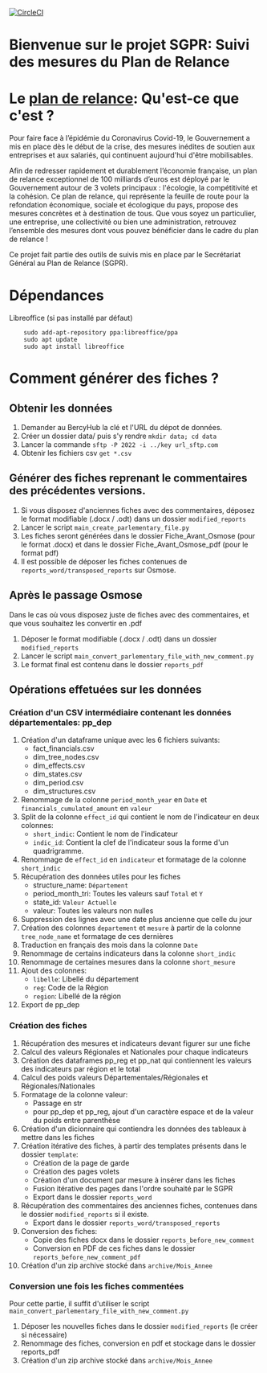 [![CircleCI](https://circleci.com/gh/139bercy/propilot2pdf.svg?style=svg)](https://circleci.com/gh/139bercy/propilot2pdf)

# Bienvenue sur le projet SGPR: Suivi des mesures du Plan de Relance


# Le [plan de relance](https://www.economie.gouv.fr/plan-de-relance): Qu'est-ce que c'est ?


Pour faire face à l’épidémie du Coronavirus Covid-19, le Gouvernement a mis en place dès le début de la crise, des mesures inédites de soutien aux entreprises et aux salariés, qui continuent aujourd'hui d'être mobilisables.

Afin de redresser rapidement et durablement l’économie française, un plan de relance exceptionnel de 100 milliards d’euros est déployé par le Gouvernement autour de 3 volets principaux : l'écologie, la compétitivité et la cohésion. Ce plan de relance, qui représente la feuille de route pour la refondation économique, sociale et écologique du pays, propose des mesures concrètes et à destination de tous. Que vous soyez un particulier, une entreprise, une collectivité ou bien une administration, retrouvez l’ensemble des mesures dont vous pouvez bénéficier dans le cadre du plan de relance !

Ce projet fait partie des outils de suivis mis en place par le Secrétariat Général au Plan de Relance (SGPR).  


# Dépendances

Libreoffice (si pas installé par défaut)

```
    sudo add-apt-repository ppa:libreoffice/ppa
    sudo apt update
    sudo apt install libreoffice
```


# Comment générer des fiches ?

## Obtenir les données

1. Demander au BercyHub la clé et l'URL du dépot de données.
2. Créer un dossier data/ puis s'y rendre ```mkdir data; cd data```
3. Lancer la commande ```sftp -P 2022 -i ../key url_sftp.com```
4. Obtenir les fichiers csv ```get *.csv```

## Générer des fiches reprenant le commentaires des précédentes versions. 

1. Si vous disposez d'anciennes fiches avec des commentaires, déposez le format modifiable (.docx / .odt) dans un dossier ```modified_reports```
2. Lancer le script ```main_create_parlementary_file.py```
3. Les fiches seront générées dans le dossier Fiche_Avant_Osmose (pour le format .docx) et dans le dossier Fiche_Avant_Osmose_pdf (pour le format pdf)
4. Il est possible de déposer les fiches contenues de ```reports_word/transposed_reports``` sur Osmose.

## Après le passage Osmose

Dans le cas où vous disposez juste de fiches avec des commentaires, et que vous souhaitez les convertir en .pdf

1. Déposer le format modifiable (.docx / .odt) dans un dossier ```modified_reports```
2. Lancer le script ```main_convert_parlementary_file_with_new_comment.py```
3. Le format final est contenu dans le dossier ```reports_pdf```

## Opérations effetuées sur les données

### Création d'un CSV intermédiaire contenant les données départementales: pp_dep

1. Création d'un dataframe unique avec les 6 fichiers suivants:
    - fact_financials.csv
    - dim_tree_nodes.csv
    - dim_effects.csv
    - dim_states.csv
    - dim_period.csv
    - dim_structures.csv
2. Renommage de la colonne ```period_month_year``` en ```Date``` et ```financials_cumulated_amount``` en ```valeur```
3. Split de la colonne ```effect_id``` qui contient le nom de l'indicateur en deux colonnes:
    - ```short_indic```: Contient le nom de l'indicateur 
    - ```indic_id```: Contient la clef de l'indicateur sous la forme d'un quadrigramme.
4. Renommage de ```effect_id``` en ```indicateur``` et formatage de la colonne ```short_indic```
5. Récupération des données utiles pour les fiches 
    - structure_name: ```Département```
    - period_month_tri: Toutes les valeurs sauf ```Total``` et ```Y```
    - state_id: ```Valeur Actuelle```
    - valeur: Toutes les valeurs non nulles
6. Suppression des lignes avec une date plus ancienne que celle du jour
7. Création des colonnes ```departement``` et ```mesure``` à partir de la colonne ```tree_node_name``` et formatage de ces dernières
8. Traduction en français des mois dans la colonne ```Date```
9. Renommage de certains indicateurs dans la colonne ```short_indic```
10. Renommage de certaines mesures dans la colonne ```short_mesure```
11. Ajout des colonnes:
    - ```libelle```: Libellé du département
    - ```reg```: Code de la Région
    - ```region```: Libellé de la région
12. Export de pp_dep

### Création des fiches

1. Récupération des mesures et indicateurs devant figurer sur une fiche
2. Calcul des valeurs Régionales et Nationales pour chaque indicateurs
3. Création des dataframes pp_reg et pp_nat qui contiennent les valeurs des indicateurs par région et le total
4. Calcul des poids valeurs Départementales/Régionales et Régionales/Nationales
5. Formatage de la colonne valeur: 
    - Passage en str
    - pour pp_dep et pp_reg, ajout d'un caractère espace et de la valeur du poids entre parenthèse 
6. Création d'un dicionnaire qui contiendra les données des tableaux à mettre dans les fiches
7. Création itérative des fiches, à partir des templates présents dans le dossier ```template```:
    - Création de la page de garde
    - Création des pages volets 
    - Création d'un document par mesure à insérer dans les fiches
    - Fusion itérative des pages dans l'ordre souhaité par le SGPR
    - Export dans le dossier ```reports_word```
8. Récupération des commentaires des anciennes fiches, contenues dans le dossier ```modified_reports``` si il existe.
    - Export dans le dossier ```reports_word/transposed_reports```
9. Conversion des fiches:
    - Copie des fiches docx dans le dossier ```reports_before_new_comment```
    - Conversion en PDF de ces fiches dans le dossier ```reports_before_new_comment_pdf```
10. Création d'un zip archive stocké dans ```archive/Mois_Annee```

### Conversion une fois les fiches commentées

Pour cette partie, il suffit d'utiliser le script ```main_convert_parlementary_file_with_new_comment.py```

1. Déposer les nouvelles fiches dans le dossier ```modified_reports``` (le créer si nécessaire)
2. Renommage des fiches, conversion en pdf et stockage dans le dossier reports_pdf
3. Création d'un zip archive stocké dans ```archive/Mois_Annee```
